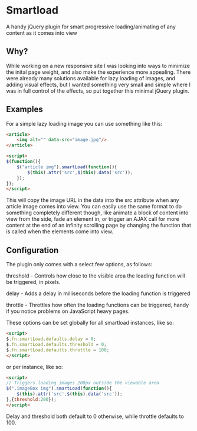 Smartload
=========

A handy jQuery plugin for smart progressive loading/animating of any content as it comes into view


Why?
----

While working on a new responsive site I was looking into ways to minimize the inital page weight, and also make the experience more appealing. There were already many solutions available for lazy loading of images, and adding visual effects, but I wanted something very small and simple where I was in full control of the effects, so put together this minimal jQuery plugin.


Examples
--------

For a simple lazy loading image you can use something like this:

```html
<article>
	<img alt="" data-src="image.jpg"/>
</article>

<script>
$(function(){
	$("article img").smartLoad(function(){
		$(this).attr('src',$(this).data('src'));
	});
});
</script>
```

This will copy the image URL in the data into the src attribute when any article image comes into view. You can easily use the same format to do something completely different though, like animate a block of content into view from the side, fade an element in, or trigger an AJAX call for more content at the end of an infinity scrolling page by changing the function that is called when the elements come into view.


Configuration
-------------

The plugin only comes with a select few options, as follows:

threshold - Controls how close to the visible area the loading function will be triggered, in pixels.

delay - Adds a delay in milliseconds before the loading function is triggered

throttle - Throttles how often the loading functions can be triggered, handy if you notice problems on JavaScript heavy pages.

These options can be set globally for all smartload instances, like so:

```html
<script>
$.fn.smartLoad.defaults.delay = 0;
$.fn.smartLoad.defaults.threshold = 0;
$.fn.smartLoad.defaults.throttle = 100; 
</script>

```

or per instance, like so:

```html
<script>
// Triggers loading images 200px outside the viewable area
$(".imageBox img").smartLoad(function(){
	$(this).attr('src',$(this).data('src'));
},{threshold:200});
</script>

```

Delay and threshold both default to 0 otherwise, while throttle defaults to 100.

